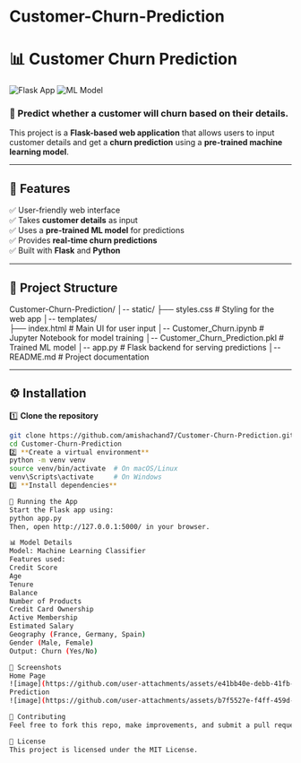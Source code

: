 # Customer-Churn-Prediction
# 📊 Customer Churn Prediction

![Flask App](https://img.shields.io/badge/Flask-Application-blue.svg) ![ML Model](https://img.shields.io/badge/Machine%20Learning-Churn%20Prediction-green.svg)

### 🚀 Predict whether a customer will churn based on their details.

This project is a **Flask-based web application** that allows users to input customer details and get a **churn prediction** using a **pre-trained machine learning model**.

---

## 📌 Features
✅ User-friendly web interface  
✅ Takes **customer details** as input  
✅ Uses a **pre-trained ML model** for predictions  
✅ Provides **real-time churn predictions**  
✅ Built with **Flask** and **Python**  

---

## 📂 Project Structure
Customer-Churn-Prediction/ 
  │-- static/ 
    ├── styles.css # Styling for the web app
  │-- templates/  
    ├── index.html # Main UI for user input 
  │-- Customer_Churn.ipynb # Jupyter Notebook for model training 
  │-- Customer_Churn_Prediction.pkl # Trained ML model 
  │-- app.py # Flask backend for serving predictions 
  │-- README.md # Project documentation 
  
---

## ⚙️ Installation
1️⃣ **Clone the repository**  
```bash
git clone https://github.com/amishachand7/Customer-Churn-Prediction.git
cd Customer-Churn-Prediction
2️⃣ **Create a virtual environment**
python -m venv venv
source venv/bin/activate  # On macOS/Linux
venv\Scripts\activate     # On Windows
3️⃣ **Install dependencies**

🚀 Running the App
Start the Flask app using:
python app.py
Then, open http://127.0.0.1:5000/ in your browser.

📊 Model Details
Model: Machine Learning Classifier
Features used:
Credit Score
Age
Tenure
Balance
Number of Products
Credit Card Ownership
Active Membership
Estimated Salary
Geography (France, Germany, Spain)
Gender (Male, Female)
Output: Churn (Yes/No)

📸 Screenshots
Home Page
![image](https://github.com/user-attachments/assets/e41bb40e-debb-41fb-8206-b02ec2475c81)
Prediction
![image](https://github.com/user-attachments/assets/b7f5527e-f4ff-459d-ba47-316821fc8123)

🤝 Contributing
Feel free to fork this repo, make improvements, and submit a pull request! 🚀

📜 License
This project is licensed under the MIT License.
